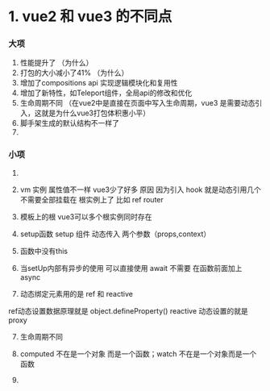 # 1. vue2 和 vue3 的不同点

### 大项
1. 性能提升了 （为什么）
2. 打包的大小减小了41% （为什么）
3. 增加了compositions api 实现逻辑模块化和复用性
4. 增加了新特性，如Teleport组件，全局api的修改和优化
5. 生命周期不同
（在vue2中是直接在页面中写入生命周期，vue3 是需要动态引入，这就是为什么vue3打包体积惠小平）
6. 脚手架生成的默认结构不一样了
7. 

### 小项
1. 


1. vm 实例 属性值不一样 vue3少了好多
原因 因为引入 hook 就是动态引用几个 不需要全部挂载在 根实例上了 比如 ref router

2. 模板上的根  vue3可以多个根实例同时存在

3. setup函数
setup 组件 动态传入 两个参数（props,context）

4. 函数中没有this

5. 当setUp内部有异步的使用 可以直接使用 await 不需要 在函数前面加上 async

6. 动态绑定元素用的是 ref 和 reactive

ref动态设置数据原理就是 object.defineProperty()
reactive 动态设置的就是 proxy

7. 生命周期不同

8. computed 不在是一个对象 而是一个函数；watch 不在是一个对象而是一个函数

9. 
